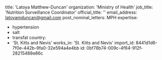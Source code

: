 title: 'Latoya Matthew-Duncan'
organization: 'Ministry of Health'
job_title: 'Nutrition Surveillance Coordinator'
official_title: ''
email_address: latoyamduncan@gmail.com
post_nominal_letters: MPH
expertise:
  - hypertension
  - salt
  - transfat
country:
  - 'St. Kitts and Nevis'
works_in: 'St. Kitts and Nevis'
import_id: 8441d1d6-7f0e-442b-9fa0-32e594a4e4bb
id: 0bf78b74-009c-4f64-912f-28215488e86c
